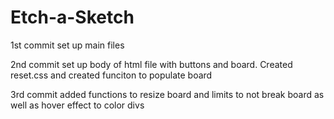 # Etch-a-Sketch

1st commit set up main files

2nd commit set up body of html file with buttons and board. Created reset.css and created funciton to populate board

3rd commit added functions to resize board and limits to not break board as well as hover effect to color divs